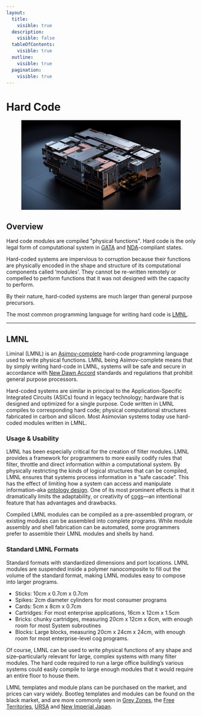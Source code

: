```yaml
---
layout:
  title:
    visible: true
  description:
    visible: false
  tableOfContents:
    visible: true
  outline:
    visible: true
  pagination:
    visible: true
---
```


# Hard Code

<figure><img src="../../.gitbook/assets/hardcode.png" alt="" width="563"><figcaption></figcaption></figure>

## Overview

Hard code modules are compiled "physical functions". Hard code is the only legal form of computational system in [GATA](../../nations/gata/) and [NDA](../../nations/gata/politics/new-dawn-accords.md)-compliant states.

Hard-coded systems are impervious to corruption because their functions are physically encoded in the shape and structure of its computational components called ‘modules’. They cannot be re-written remotely or compelled to perform functions that it was not designed with the capacity to perform.

By their nature, hard-coded systems are much larger than general purpose precursors.

The most common programming language for writing hard code is [LMNL](hard-code.md#lmnl).

***

## LMNL

Liminal (LMNL) is an [Asimov-complete](asimovian-architecture.md) hard-code programming language used to write physical functions. LMNL being Asimov-complete means that by simply writing hard-code in LMNL, systems will be safe and secure in accordance with [New Dawn Accord](../../nations/gata/politics/new-dawn-accords.md) standards and regulations that prohibit general purpose processors.&#x20;

Hard-coded systems are similar in principal to the Application-Specific Integrated Circuits (ASICs) found in legacy technology; hardware that is designed and optimized for a single purpose. Code written in LMNL compiles to corresponding hard code; physical computational structures fabricated in carbon and silicon. Most Asimovian systems today use hard-coded modules written in LMNL.

### Usage & Usability

LMNL has been especially critical for the creation of filter modules. LMNL provides a framework for programmers to more easily codify rules that filter, throttle and direct information within a computational system. By physically restricting the kinds of logical structures that can be compiled, LMNL ensures that systems process information in a “safe cascade”. This has the effect of limiting how a system can access and manipulate information–aka [ontology design](asimovian-architecture.md#ontology-design). One of its most prominent effects is that it dramatically limits the adaptability, or creativity of [cogs](cogs.md)—an intentional feature that has advantages and drawbacks.

Compiled LMNL modules can be compiled as a pre-assembled program, or existing modules can be assembled into complete programs. While module assembly and shell fabrication can be automated, some programmers prefer to assemble their LMNL modules and shells by hand.

### **Standard LMNL Formats**

Standard formats with standardized dimensions and port locations. LMNL modules are suspended inside a polymer nanocomposite to fill out the volume of the standard format, making LMNL modules easy to compose into larger programs.

* Sticks: 10cm x 0.7cm x 0.7cm
* Spikes: 2cm diameter cylinders for most consumer programs
* Cards: 5cm x 8cm x 0.7cm
* Cartridges: For most enterprise applications, 16cm x 12cm x 1.5cm
* Bricks: chunky cartridges, measuring 20cm x 12cm x 6cm, with enough room for most System subroutines
* Blocks: Large blocks, measuring 20cm x 24cm x 24cm, with enough room for most enterprise-level cog programs.

Of course, LMNL can be used to write physical functions of any shape and size–particularly relevant for large, complex systems with many filter modules. The hard code required to run a large office building’s various systems could easily compile to large enough modules that it would require an entire floor to house them.

LMNL templates and module plans can be purchased on the market, and prices can vary widely. Bootleg templates and modules can be found on the black market, and are more commonly seen in [Grey Zones](../../nations/gata/politics/gray-zones.md), the [Free Territories](../../nations/free-territories/), [URSA](../../nations/ursa/) and [New Imperial Japan](../../nations/new-imperial-japan/).
